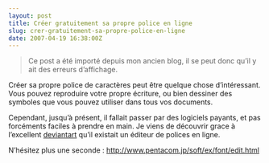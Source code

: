 ```yaml
---
layout: post
title: Créer gratuitement sa propre police en ligne
slug: crer-gratuitement-sa-propre-police-en-ligne
date: 2007-04-19 16:38:00Z
---
```


<blockquote>   <p>Ce post a été importé depuis mon ancien blog, il se peut donc qu’il y ait des erreurs d’affichage.</p> </blockquote>  <p>Créer sa propre police de caractères peut être quelque chose d’intéressant. Vous pouvez reproduire votre propre écriture, ou bien dessiner des symboles que vous pouvez utiliser dans tous vos documents. </p>  <p>Cependant, jusqu’à présent, il fallait passer par des logiciels payants, et pas forcéments faciles à prendre en main. Je viens de découvrir grace à l’excellent <a href="http://www.deviantart.com">deviantart</a> qu’il existait un éditeur de polices en ligne. </p>  <p>N’hésitez plus une seconde : <a href="http://www.pentacom.jp/soft/ex/font/edit.html">http://www.pentacom.jp/soft/ex/font/edit.html</a></p>
